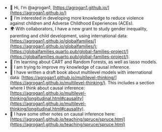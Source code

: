 - 👋 Hi, I’m @agrogan1, [https://agrogan1.github.io/](https://agrogan1.github.io/)
- 👀 I’m interested in developing more knowledge to reduce violence against children and Adverse Childhood Experiences (ACEs).
- 🌍 With collaborators, I have a new grant to study gender inequality, parenting and child development, using international data: [https://agrogan1.github.io/globalfamilies/](https://agrogan1.github.io/globalfamilies/); [https://globalfamilies.quarto.pub/global-families-project/](https://globalfamilies.quarto.pub/global-families-project/).
- 🌱 I’m learning about CART and Random Forests, as well as lasso models.
- 🌱 I am trying to improve my knowledge of causal inference.
- 📘 I have written a draft book about multilevel models with international data: [https://agrogan1.github.io/multilevel-thinking/](https://agrogan1.github.io/multilevel-thinking/). This includes a section where I think about causal inference: [https://agrogan1.github.io/multilevel-thinking/longitudinal.html#causality](https://agrogan1.github.io/multilevel-thinking/longitudinal.html#causality).
- 📝 I have some other notes on causal inference here: [https://agrogan1.github.io/teaching/spruce/spruce.html](https://agrogan1.github.io/teaching/spruce/spruce.html)

<!---
agrogan1/agrogan1 is a ✨ special ✨ repository because its `README.md` (this file) appears on your GitHub profile.
You can click the Preview link to take a look at your changes.
--->
